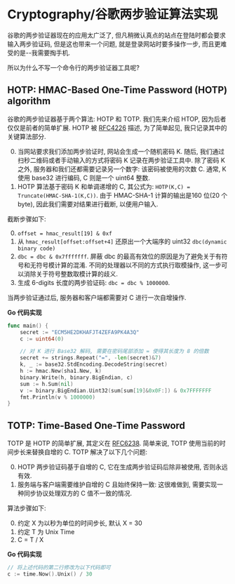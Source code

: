# Cryptography/谷歌两步验证算法实现

谷歌的两步验证器现在的应用太广泛了, 但凡稍微认真点的站点在登陆时都会要求输入两步验证码, 但是这也带来一个问题, 就是登录网站时要多操作一步, 而且更难受的是--我需要掏手机.

所以为什么不写一个命令行的两步验证器工具呢?

## HOTP: HMAC-Based One-Time Password (HOTP) algorithm

谷歌的两步验证器基于两个算法: HOTP 和 TOTP. 我们先来介绍 HTOP, 因为后者仅仅是前者的简单扩展. HOTP 被 [RFC4226](https://datatracker.ietf.org/doc/html/rfc4226) 描述, 为了简单起见, 我只记录其中的关键算法部分.

0. 当网站要求我们添加两步验证时, 网站会生成一个随机密码 K. 随后, 我们通过扫秒二维码或者手动输入的方式将密码 K 记录在两步验证工具中. 除了密码 K 之外, 服务器和我们还都需要记录另一个数字: 该密码被使用的次数 C. 通常, K 使用 base32 进行编码, C 则是一个 uint64 整数.
0. HOTP 算法基于密码 K 和单调递增的 C, 其公式为: `HOTP(K,C) = Truncate(HMAC-SHA-1(K,C))`. 由于 HMAC-SHA-1 计算的输出是160 位(20 个 byte), 因此我们需要对结果进行截断, 以便用户输入.

截断步骤如下:

0. `offset = hmac_result[19] & 0xf`
0. 从 `hmac_result[offset:offset+4]` 还原出一个大端序的 uint32 `dbc(dynamic binary code)`
0. `dbc = dbc & 0x7fffffff`. 屏蔽 dbc 的最高有效位的原因是为了避免关于有符号和无符号模计算的混淆. 不同的处理器以不同的方式执行取模操作, 这一步可以消除关于符号整数取模计算的歧义.
0. 生成 6-digits 长度的两步验证码: `dbc = dbc % 1000000`.

当两步验证通过后, 服务器和客户端都需要对 C 进行一次自增操作.

**Go 代码实现**

```go
func main() {
	secret := "ECM5HE2DKHAFJT4ZEFA9PK4A3Q"
	c := uint64(0)

	// 对 K 进行 Base32 解码, 需要在密码尾部添加 = 使得其长度为 8 的倍数
	secret += strings.Repeat("=", -len(secret)&7)
	k, _ := base32.StdEncoding.DecodeString(secret)
	h := hmac.New(sha1.New, k)
	binary.Write(h, binary.BigEndian, c)
	sum := h.Sum(nil)
	v := binary.BigEndian.Uint32(sum[sum[19]&0x0F:]) & 0x7FFFFFFF
	fmt.Println(v % 1000000)
}
```

## TOTP: Time-Based One-Time Password

TOTP 是 HOTP 的简单扩展, 其定义在 [RFC6238](https://datatracker.ietf.org/doc/html/rfc6238). 简单来说, TOTP 使用当前的时间步长来替换自增的 C. TOTP 解决了以下几个问题:

0. HOTP 两步验证码基于自增的 C, 它在生成两步验证码后除非被使用, 否则永远有效.
0. 服务端与客户端需要维护自增的 C 且始终保持一致: 这很难做到, 需要实现一种同步协议处理双方的 C 值不一致的情况.

算法步骤如下:

0. 约定 X 为以秒为单位的时间步长, 默认 X = 30
1. 约定 T 为 Unix Time
2. C = T / X

**Go 代码实现**

```go
// 将上述代码的第二行修改为以下代码即可
c := time.Now().Unix() / 30
```
